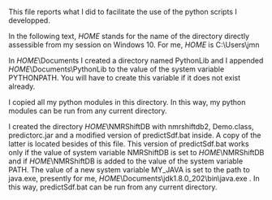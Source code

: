 This file reports what I did to facilitate the use of the python scripts
I developped.

In the following text, *HOME* stands for the name of the directory 
directly assessible from my session on Windows 10.
For me, *HOME* is C:\Users\jmn

In *HOME*\Documents I created a directory named PythonLib
and I appended *HOME*\Documents\PythonLib to the value of the system variable PYTHONPATH.
You will have to create this variable if it does not exist already.

I copied all my python modules in this directory.
In this way, my python modules can be run from any current directory.

I created the directory *HOME*\NMRShiftDB with nmrshiftdb2\, Demo.class, predictorc.jar
and a modified version of predictSdf.bat inside. A copy of the latter is located besides of this file.
This version of predictSdf.bat works only if the value of system variable NMRShiftDB
is set to *HOME*\NMRShiftDB and if *HOME*\NMRShiftDB is added to the
value of the system variable PATH. 
The value of a new system variable MY_JAVA is set to the path to java.exe,
presently for me, *HOME*\Documents\jdk1.8.0_202\bin\java.exe .
In this way, predictSdf.bat can be run from any current directory.
